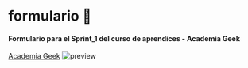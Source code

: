 # formulario :orange_book:
#### Formulario para el Sprint_1 del curso de aprendices - Academia Geek
[Academia Geek](https://makaia.org/portfolio/academia-geek/)
![preview]()

